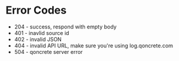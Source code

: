 # Error Codes
 * 204 - success, respond with empty body
 * 401 - inavlid source id
 * 402 - invalid JSON
 * 404 - invalid API URL, make sure you're using log.qoncrete.com
 * 504 - qoncrete server error